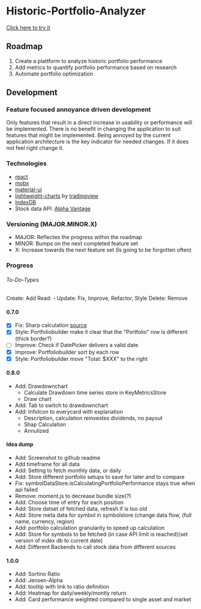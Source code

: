 # Historic-Portfolio-Analyzer

[Click here to try it](https://sirbenedick.github.io/historic-portfolio-analyzer)

## Roadmap

1. Create a plattform to analyze historic portfolio performance
2. Add metrics to quantify portfolio performance based on research
3. Automate portfolio optimization

## Development

### Feature focused annoyance driven development

Only features that result in a direct increase in usability or performance will be implemented.
There is no benefit in changing the application to suit features that might be implemented.
Being annoyed by the current application architecture is the key indicator for needed changes. If it does not feel right change it.

### Technologies

- [react](https://reactjs.org)
- [mobx](https://mobx.js.org/README.html)
- [material-ui](https://material-ui.com)
- [lightweight-charts](https://github.com/tradingview/lightweight-charts) by [tradingview](https://www.tradingview.com/lightweight-charts/)
- [IndexDB](https://developer.mozilla.org/de/docs/Web/API/IndexedDB_API)
- Stock data API: [Alpha Vantage](https://www.alphavantage.co)

### Versioning (MAJOR.MINOR.X)

- MAJOR: Reflectes the progress within the roadmap
- MINOR: Bumps on the next completed feature set
- X: Increase towards the next feature set (Is going to be forgotten often)

### Progress

###### To-Do-Types

Create: Add
Read: -
Update: Fix, Improve, Refactor, Style
Delete: Remove

#### 0.7.0

- [x] Fix: Sharp calculation [source](https://towardsdatascience.com/calculating-sharpe-ratio-with-python-755dcb346805)
- [x] Style: Portfoliobuilder make it clear that the "Portfolio" row is different (thick border?)
- [ ] Improve: Check if DatePicker delivers a valid date
- [x] Improve: Portfoliobuilder sort by each row
- [x] Style: Portfoliobuilder move "Total: \$XXX" to the right

#### 0.8.0

- Add: Drawdownchart
  - Calculate Drawdown time series store in KeyMetricsStore
  - Draw chart
- Add: Tab to switch to drawdownchart
- Add: InfoIcon to everycard with explanation
  - Description, calculation reinvestes dividends, no payout
  - Shap Calculation
  - Annulized

#### Idea dump

- Add: Screenshot to github readme
- Add timeframe for all data
- Add: Setting to fetch monthly data, or daily
- Add: Store different portfolio setups to save for later and to compare
- Fix: symbolDataStore.isCalculatingPortfolioPerformance stays true when api failed
- Remove: moment.js to decrease bundle size(?)
- Add: Choose time of entry for each position
- Add: Store datset of fetched data, refresh if is too old
- Add: Store meta data for symbol in symbolstore (change data flow, (full name, currency, region)
- Add: portfolio calculation granularity to speed up calculation
- Add: Store for symbols to be fetched (in case API limit is reached)(set version of index db to current date)
- Add: Different Backends to call stock data from different sources

#### 1.0.0

- Add: Sortino Ratio
- Add: Jensen-Alpha
- Add: tooltip with link to ratio definition
- Add: Heatmap for daily/weekly/montly return
- Add: Card performance weighted compared to single asset and market
